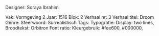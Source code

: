 Designer: Soraya Ibrahim

Vak: Vormgeving 2
Jaar: 1516
Blok: 2
Verhaal nr: 3
Verhaal titel: Droom
Genre: 
Sfeerwoord: Surrealistisch
Tags: 
Typografie: Display: two lines, Broodtekst: Orbitron
Font ratio: 
Kleurgebruik: #fee600, #000000, 
